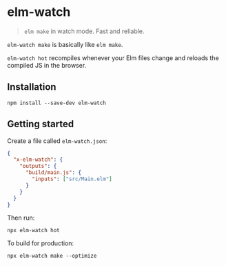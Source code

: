 # elm-watch

> `elm make` in watch mode. Fast and reliable.

`elm-watch make` is basically like `elm make`.

`elm-watch hot` recompiles whenever your Elm files change and reloads the compiled JS in the browser.

## Installation

```
npm install --save-dev elm-watch
```

## Getting started

Create a file called `elm-watch.json`:

```json
{
  "x-elm-watch": {
    "outputs": {
      "build/main.js": {
        "inputs": ["src/Main.elm"]
      }
    }
  }
}
```

Then run:

```
npx elm-watch hot
```

To build for production:

```
npx elm-watch make --optimize
```
